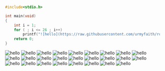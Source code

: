 ~~~objectivec
#include<stdio.h>

int main(void)
{
	int i = 1;
	for ( ; i <= 26 ; i++)
		printf("![hello](https://raw.githubusercontent.com/urmyfaith/roadofios/master/wireshark_usage/wireshark.%03d.jpg)\n",i);
	return 0;
}


~~~
![hello](https://raw.githubusercontent.com/urmyfaith/roadofios/master/wireshark_usage/wireshark.001.jpg)
![hello](https://raw.githubusercontent.com/urmyfaith/roadofios/master/wireshark_usage/wireshark.002.jpg)
![hello](https://raw.githubusercontent.com/urmyfaith/roadofios/master/wireshark_usage/wireshark.003.jpg)
![hello](https://raw.githubusercontent.com/urmyfaith/roadofios/master/wireshark_usage/wireshark.004.jpg)
![hello](https://raw.githubusercontent.com/urmyfaith/roadofios/master/wireshark_usage/wireshark.005.jpg)
![hello](https://raw.githubusercontent.com/urmyfaith/roadofios/master/wireshark_usage/wireshark.006.jpg)
![hello](https://raw.githubusercontent.com/urmyfaith/roadofios/master/wireshark_usage/wireshark.007.jpg)
![hello](https://raw.githubusercontent.com/urmyfaith/roadofios/master/wireshark_usage/wireshark.008.jpg)
![hello](https://raw.githubusercontent.com/urmyfaith/roadofios/master/wireshark_usage/wireshark.009.jpg)
![hello](https://raw.githubusercontent.com/urmyfaith/roadofios/master/wireshark_usage/wireshark.010.jpg)
![hello](https://raw.githubusercontent.com/urmyfaith/roadofios/master/wireshark_usage/wireshark.011.jpg)
![hello](https://raw.githubusercontent.com/urmyfaith/roadofios/master/wireshark_usage/wireshark.012.jpg)
![hello](https://raw.githubusercontent.com/urmyfaith/roadofios/master/wireshark_usage/wireshark.013.jpg)
![hello](https://raw.githubusercontent.com/urmyfaith/roadofios/master/wireshark_usage/wireshark.014.jpg)
![hello](https://raw.githubusercontent.com/urmyfaith/roadofios/master/wireshark_usage/wireshark.015.jpg)
![hello](https://raw.githubusercontent.com/urmyfaith/roadofios/master/wireshark_usage/wireshark.016.jpg)
![hello](https://raw.githubusercontent.com/urmyfaith/roadofios/master/wireshark_usage/wireshark.017.jpg)
![hello](https://raw.githubusercontent.com/urmyfaith/roadofios/master/wireshark_usage/wireshark.018.jpg)
![hello](https://raw.githubusercontent.com/urmyfaith/roadofios/master/wireshark_usage/wireshark.019.jpg)
![hello](https://raw.githubusercontent.com/urmyfaith/roadofios/master/wireshark_usage/wireshark.020.jpg)
![hello](https://raw.githubusercontent.com/urmyfaith/roadofios/master/wireshark_usage/wireshark.021.jpg)
![hello](https://raw.githubusercontent.com/urmyfaith/roadofios/master/wireshark_usage/wireshark.022.jpg)
![hello](https://raw.githubusercontent.com/urmyfaith/roadofios/master/wireshark_usage/wireshark.023.jpg)
![hello](https://raw.githubusercontent.com/urmyfaith/roadofios/master/wireshark_usage/wireshark.024.jpg)
![hello](https://raw.githubusercontent.com/urmyfaith/roadofios/master/wireshark_usage/wireshark.025.jpg)
![hello](https://raw.githubusercontent.com/urmyfaith/roadofios/master/wireshark_usage/wireshark.026.jpg)
